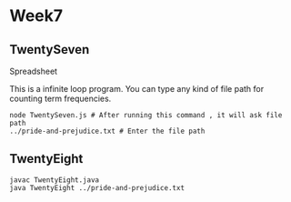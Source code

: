 # Week7

## TwentySeven
Spreadsheet

This is a infinite loop program. You can type any kind of file path for counting term frequencies. 
```
node TwentySeven.js # After running this command , it will ask file path 
../pride-and-prejudice.txt # Enter the file path 
```

## TwentyEight
```
javac TwentyEight.java
java TwentyEight ../pride-and-prejudice.txt 
```